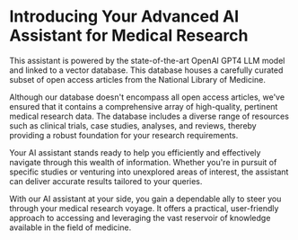 # Introducing Your Advanced AI Assistant for Medical Research

This assistant is powered by the state-of-the-art OpenAI GPT4 LLM model and linked to a vector database. This database houses a carefully curated subset of open access articles from the National Library of Medicine.

Although our database doesn't encompass all open access articles, we've ensured that it contains a comprehensive array of high-quality, pertinent medical research data. The database includes a diverse range of resources such as clinical trials, case studies, analyses, and reviews, thereby providing a robust foundation for your research requirements.

Your AI assistant stands ready to help you efficiently and effectively navigate through this wealth of information. Whether you're in pursuit of specific studies or venturing into unexplored areas of interest, the assistant can deliver accurate results tailored to your queries.

With our AI assistant at your side, you gain a dependable ally to steer you through your medical research voyage. It offers a practical, user-friendly approach to accessing and leveraging the vast reservoir of knowledge available in the field of medicine.
